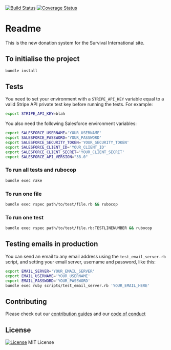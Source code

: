 [![Build Status](https://travis-ci.org/survival/donation-system.svg?branch=master)](https://travis-ci.org/survival/donation-system)
[![Coverage Status](https://coveralls.io/repos/github/survival/donation-system/badge.svg)](https://coveralls.io/github/survival/donation-system)

# Readme

This is the new donation system for the Survival International site.


## To initialise the project

```bash
bundle install
```

## Tests

You need to set your environment with a `STRIPE_API_KEY` variable equal to a valid Stripe API private test key before running the tests. For example:

```bash
export STRIPE_API_KEY=blah
```

You also need the following Salesforce environment variables:

```bash
export SALESFORCE_USERNAME='YOUR_USERNAME'
export SALESFORCE_PASSWORD='YOUR_PASSWORD'
export SALESFORCE_SECURITY_TOKEN='YOUR_SECURITY_TOKEN'
export SALESFORCE_CLIENT_ID='YOUR_CLIENT_ID'
export SALESFORCE_CLIENT_SECRET='YOUR_CLIENT_SECRET'
export SALESFORCE_API_VERSION="38.0"
```


### To run all tests and rubocop

```bash
bundle exec rake
```


### To run one file


```bash
bundle exec rspec path/to/test/file.rb && rubocop
```


### To run one test

```bash
bundle exec rspec path/to/test/file.rb:TESTLINENUMBER && rubocop
```


## Testing emails in production

You can send an email to any email address using the `test_email_server.rb` script, and setting your email server, username and password, like this:

```bash
export EMAIL_SERVER='YOUR_EMAIL_SERVER'
export EMAIL_USERNAME='YOUR_USERNAME'
export EMAIL_PASSWORD='YOUR_PASSWORD'
bundle exec ruby scripts/test_email_server.rb 'YOUR_EMAIL_HERE'
```


## Contributing

Please check out our [contribution guides](https://github.com/survival/contributing-guides) and our [code of conduct](https://github.com/survival/contributing-guides/blob/master/code-of-conduct.md)


## License

[![License](https://img.shields.io/badge/mit-license-green.svg?style=flat)](https://opensource.org/licenses/mit)
MIT License
